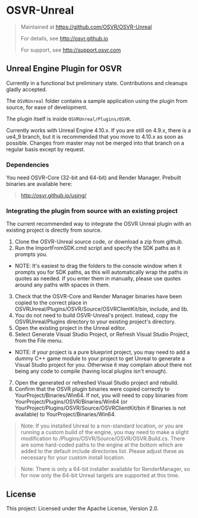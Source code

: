 # OSVR-Unreal
> Maintained at <https://github.com/OSVR/OSVR-Unreal>
>
> For details, see <http://osvr.github.io>
>
> For support, see <http://support.osvr.com>

## Unreal Engine Plugin for OSVR
Currently in a functional but preliminary state. Contributions and cleanups gladly accepted.

The `OSVRUnreal` folder contains a sample application using the plugin from source, for ease of development.

The plugin itself is inside `OSVRUnreal/Plugins/OSVR`.

Currently works with Unreal Engine 4.10.x. If you are still on 4.9.x, there is a ue4_9 branch, but it is recommended that you move to 4.10.x as soon as possible. Changes from master may not be merged into that branch on a regular basis except by request.

### Dependencies
You need OSVR-Core (32-bit and 64-bit) and Render Manager. Prebuilt binaries are available here:
 > http://osvr.github.io/using/

### Integrating the plugin from source with an existing project
The current recommended way to integrate the OSVR Unreal plugin with an existing project is directly from source.

 1. Clone the OSVR-Unreal source code, or download a zip from github.
 2. Run the ImportFromSDK.cmd script and specify the SDK paths as it prompts you.   
  * NOTE: It's easiest to drag the folders to the console window when it prompts you for SDK paths, as this will automatically wrap the paths in quotes as needed. If you enter them in manually, please use quotes around any paths with spaces in them.
 3. Check that the OSVR-Core and Render Manager binaries have been copied to the correct place in OSVRUnreal/Plugins/OSVR/Source/OSVRClientKit/bin, include, and lib.
 4. You do not need to build OSVR-Unreal's project. Instead, copy the OSVRUnreal/Plugins directory to your existing project's directory.
 5. Open the existing project in the Unreal editor.
 6. Select Generate Visual Studio Project, or Refresh Visual Studio Project, from the File menu.
  * NOTE: if your project is a pure blueprint project, you may need to add a dummy C++ game module to your project to get Unreal to generate a Visual Studio project for you. Otherwise it may complain about there not being any code to compile (having local plugins isn't enough).
 7. Open the generated or refreshed Visual Studio project and rebuild.
 8. Confirm that the OSVR plugin binaries were copied correctly to YourProject/Binaries/Win64. If not, you will need to copy binaries from YourProject/Plugins/OSVR/Binaries/Win64 (or YourProject/Plugins/OSVR/Source/OSVRClientKit/bin if Binaries is not available) to YourProject/Binaries/Win64.

 > Note: If you installed Unreal to a non-standard location, or you are running a custom build of the engine, you may need to make a slight modification to /Plugins/OSVR/Source/OSVR/OSVR.Build.cs. There are some hard-coded paths to the engine at the bottom which are added to the default include directories list. Please adjust these as necessary for your custom install location.

 > Note: There is only a 64-bit installer available for RenderManager, so for now only the 64-bit Unreal targets are supported at this time.


## License

This project: Licensed under the Apache License, Version 2.0.
